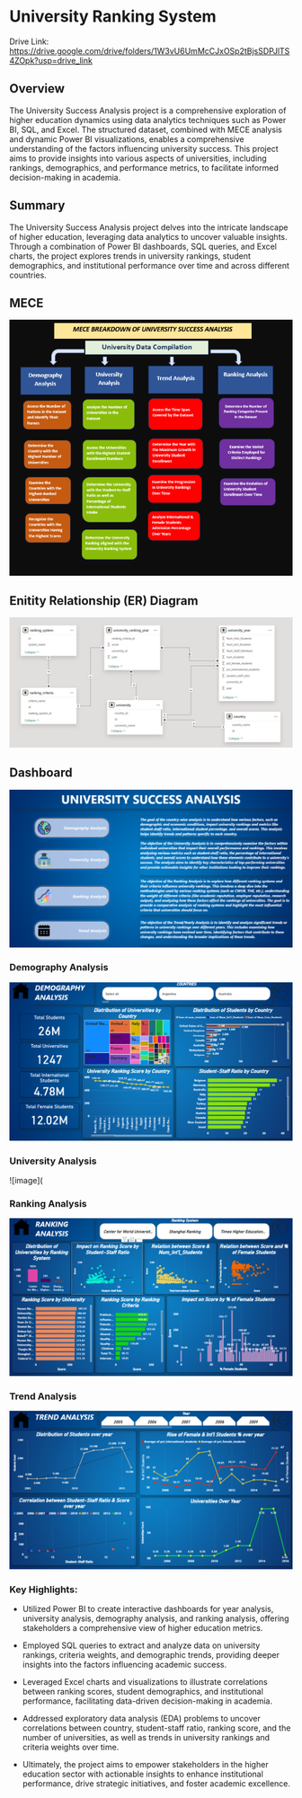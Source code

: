 # University Ranking System

Drive Link: https://drive.google.com/drive/folders/1W3vU6UmMcCJxOSp2tBjsSDPJlTS4ZOpk?usp=drive_link

## Overview
The University Success Analysis project is a comprehensive exploration of higher education dynamics using data analytics techniques such as Power BI, SQL, and Excel. The structured dataset, combined with MECE analysis and dynamic Power BI visualizations, enables a comprehensive understanding of the factors influencing university success. This project aims to provide insights into various aspects of universities, including rankings, demographics, and performance metrics, to facilitate informed decision-making in academia.

## Summary
The University Success Analysis project delves into the intricate landscape of higher education, leveraging data analytics to uncover valuable insights. Through a combination of Power BI dashboards, SQL queries, and Excel charts, the project explores trends in university rankings, student demographics, and institutional performance over time and across different countries.

## MECE
![image](https://github.com/Manav-Mishra-DA/University-Success-Analysis/blob/main/Assets/MECE.png)

## Enitity Relationship (ER) Diagram
![image](https://github.com/Manav-Mishra-DA/University-Success-Analysis/blob/main/Assets/Data%20Model.png)

## Dashboard
![image](https://github.com/Manav-Mishra-DA/University-Success-Analysis/blob/main/Assets/Index.png)

### Demography Analysis
![image](https://github.com/Manav-Mishra-DA/University-Success-Analysis/blob/main/Assets/Demography%20Analysis.png)

### University Analysis
![image](

### Ranking Analysis
![image](https://github.com/Manav-Mishra-DA/University-Success-Analysis/blob/main/Assets/Ranking%20Analysis.png)

### Trend Analysis
![image](https://github.com/Manav-Mishra-DA/University-Success-Analysis/blob/main/Assets/Trend%20Analysis.png)

### Key Highlights:
+ Utilized Power BI to create interactive dashboards for year analysis, university analysis, demography analysis, and ranking analysis, offering stakeholders a comprehensive view of higher education metrics.
  
+ Employed SQL queries to extract and analyze data on university rankings, criteria weights, and demographic trends, providing deeper insights into the factors influencing academic success.
  
+ Leveraged Excel charts and visualizations to illustrate correlations between ranking scores, student demographics, and institutional performance, facilitating data-driven decision-making in academia.
  
+ Addressed exploratory data analysis (EDA) problems to uncover correlations between country, student-staff ratio, ranking score, and the number of universities, as well as trends in university rankings and criteria weights over time.
  
+ Ultimately, the project aims to empower stakeholders in the higher education sector with actionable insights to enhance institutional performance, drive strategic initiatives, and foster academic excellence.
